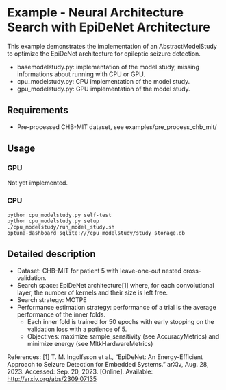 # Example - Neural Architecture Search with EpiDeNet Architecture
This example demonstrates the implementation of an AbstractModelStudy to optimize the 
EpiDeNet architecture for epileptic seizure detection.

- basemodelstudy.py: implementation of the model study, missing informations about running with CPU or GPU.
- cpu_modelstudy.py: CPU implementation of the model study.
- gpu_modelstudy.py: GPU implementation of the model study.

## Requirements
- Pre-processed CHB-MIT dataset, see examples/pre_process_chb_mit/

## Usage

### GPU

Not yet implemented.

### CPU

```
python cpu_modelstudy.py self-test
python cpu_modelstudy.py setup
./cpu_modelstudy/run_model_study.sh
optuna-dashboard sqlite:///cpu_modelstudy/study_storage.db
```

## Detailed description
- Dataset: CHB-MIT for patient 5 with leave-one-out nested cross-validation.
- Search space: EpiDeNet architecture[1] where, for each convolutional layer, the number of kernels and their size is left free.
- Search strategy: MOTPE
- Performance estimation strategy: performance of a trial is the average performance of the inner folds.
  - Each inner fold is trained for 50 epochs with early stopping on the validation loss with a patience of 5.
  - Objectives: maximize sample_sensitivity (see AccuracyMetrics) and minimize energy (see MltkHardwareMetrics)

References: 
[1] T. M. Ingolfsson et al., “EpiDeNet: An Energy-Efficient 
Approach to Seizure Detection for Embedded Systems.” arXiv, Aug. 28, 2023. 
Accessed: Sep. 20, 2023. [Online]. Available: http://arxiv.org/abs/2309.07135
